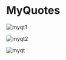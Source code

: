 # MyQuotes

![myqt1](https://user-images.githubusercontent.com/22412416/112599576-267c7180-8e36-11eb-867d-e64805eaafc9.jpeg)

![myqt2](https://user-images.githubusercontent.com/22412416/112599579-27ad9e80-8e36-11eb-90a8-e77de5cf1781.jpeg)

![myqt](https://user-images.githubusercontent.com/22412416/112599581-28463500-8e36-11eb-961f-dec76d7043f7.jpeg)
